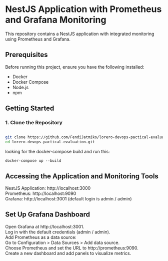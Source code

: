 # NestJS Application with Prometheus and Grafana Monitoring

This repository contains a NestJS application with integrated monitoring using Prometheus and Grafana.

## Prerequisites

Before running this project, ensure you have the following installed:

- Docker
- Docker Compose
- Node.js
- npm

## Getting Started

### 1. Clone the Repository

```sh

git clone https://github.com/FendiJatmiko/lorero-devops-pactical-evaluation.git
cd lorero-devops-pactical-evaluation.git
```
looking for the docker-compose build and run this: 

```
docker-compose up --build
```

## Accessing the Application and Monitoring Tools

   NestJS Application: http://localhost:3000\
   Prometheus: http://localhost:9090\
   Grafana: http://localhost:3001 (default login is admin / admin) 


## Set Up Grafana Dashboard 
   Open Grafana at http://localhost:3001.\
   Log in with the default credentials (admin / admin).\
   Add Prometheus as a data source:\
   Go to Configuration > Data Sources > Add data source.\
   Choose Prometheus and set the URL to http://prometheus:9090.\
   Create a new dashboard and add panels to visualize metrics.
